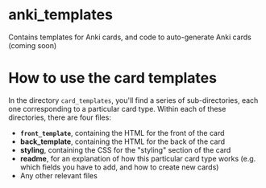 # anki_templates
Contains templates for Anki cards, and code to auto-generate Anki cards (coming soon)

# How to use the card templates

In the directory `card_templates`, you'll find a series of sub-directories, each one corresponding to a particular card type. Within each of these directories, there are four files:

* **`front_template`**, containing the HTML for the front of the card
* **back_template**, containing the HTML for the back of the card
* **styling**, containing the CSS for the "styling" section of the card
* **readme**, for an explanation of how this particular card type works (e.g. which fields you have to add, and how to create new cards)
* Any other relevant files
